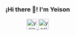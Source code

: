 <p align="center" width="300">
<a href="[[//imgur.com/a/fGEvZ9c](https://i.imgur.com/MKQzW4A.jpeg)](https://imgur.com/MKQzW4A)"></a>
   <h3 align="center">¡Hi there 👋! I'm Yeison</h3>
</p>

<p align="center">
   <a href="[www.linkedin.com/in/yeison-fajardo](https://www.linkedin.com/in/yeison-fajardo/)">
    <img src="https://user-images.githubusercontent.com/54821132/129295074-333e74c5-25b8-427c-a20b-9aaf8233574d.png" width="28px" height="28px" alt="yeisonfjrd"/>
   </a>
    <a href="[https://wilmerjfl.netlify.app](https://yeisonfjrd.netlify.app/)">
    <img src="https://user-images.githubusercontent.com/54821132/129295088-d8b1421a-2274-42a2-951c-3acc1d5807d6.png" width="28px" height="28px" alt="yesionfjrd"/>
   </a>
</p>
